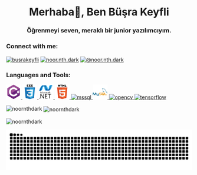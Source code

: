 
<h1 align="center">Merhaba👋, Ben Büşra Keyfli</h1>
<h3 align="center">Öğrenmeyi seven, meraklı bir junior yazılımcıyım.</h3>

<h3 align="left">Connect with me:</h3>
<p align="left">
<a href="https://linkedin.com/in/busrakeyfli" target="blank"><img align="center" src="https://raw.githubusercontent.com/rahuldkjain/github-profile-readme-generator/master/src/images/icons/Social/linked-in-alt.svg" alt="busrakeyfli" height="30" width="40" /></a>
<a href="https://instagram.com/noor.nth.dark" target="blank"><img align="center" src="https://raw.githubusercontent.com/rahuldkjain/github-profile-readme-generator/master/src/images/icons/Social/instagram.svg" alt="noor.nth.dark" height="30" width="40" /></a>
<a href="https://medium.com/@noor.nth.dark" target="blank"><img align="center" src="https://raw.githubusercontent.com/rahuldkjain/github-profile-readme-generator/master/src/images/icons/Social/medium.svg" alt="@noor.nth.dark" height="30" width="40" /></a>
</p>

<h3 align="left">Languages and Tools:</h3>
<p align="left"> <a href="https://www.w3schools.com/cs/" target="_blank" rel="noreferrer"> <img src="https://raw.githubusercontent.com/devicons/devicon/master/icons/csharp/csharp-original.svg" alt="csharp" width="40" height="40"/> </a> <a href="https://www.w3schools.com/css/" target="_blank" rel="noreferrer"> <img src="https://raw.githubusercontent.com/devicons/devicon/master/icons/css3/css3-original-wordmark.svg" alt="css3" width="40" height="40"/> </a> <a href="https://dotnet.microsoft.com/" target="_blank" rel="noreferrer"> <img src="https://raw.githubusercontent.com/devicons/devicon/master/icons/dot-net/dot-net-original-wordmark.svg" alt="dotnet" width="40" height="40"/> </a> <a href="https://www.w3.org/html/" target="_blank" rel="noreferrer"> <img src="https://raw.githubusercontent.com/devicons/devicon/master/icons/html5/html5-original-wordmark.svg" alt="html5" width="40" 
                                                                                                                                                                                        height="40"/> </a> <a href="https://www.microsoft.com/en-us/sql-server" target="_blank" rel="noreferrer"> <img src="https://www.svgrepo.com/show/303229/microsoft-sql-server-logo.svg" alt="mssql" width="40" height="40"/> </a> <a href="https://www.mysql.com/" target="_blank" rel="noreferrer"> <img src="https://raw.githubusercontent.com/devicons/devicon/master/icons/mysql/mysql-original-wordmark.svg" alt="mysql" width="40" height="40"/> </a> <a href="https://opencv.org/" target="_blank" rel="noreferrer"> <img src="https://www.vectorlogo.zone/logos/opencv/opencv-icon.svg" alt="opencv" width="40" height="40"/> </a> <a href="https://www.tensorflow.org" target="_blank" rel="noreferrer"> <img src="https://www.vectorlogo.zone/logos/tensorflow/tensorflow-icon.svg" alt="tensorflow" width="40" height="40"/> </a> </p>

<p><img align="left" src="https://github-readme-stats.vercel.app/api/top-langs?username=noornthdark&show_icons=true&locale=en&layout=compact" alt="noornthdark" /></p>

<p>&nbsp;<img align="center" src="https://github-readme-stats.vercel.app/api?username=noornthdark&show_icons=true&locale=en" alt="noornthdark" /></p>

<p><img align="center" src="https://github-readme-streak-stats.herokuapp.com/?user=noornthdark&" alt="noornthdark" /></p>


  <picture>
  <source media="(prefers-color-scheme: dark)" srcset="https://raw.githubusercontent.com/noornthdark/noornthdark/output/github-contribution-grid-snake-dark.svg">
  <source media="(prefers-color-scheme: light)" srcset="https://raw.githubusercontent.com/noornthdark/noornthdark/output/github-contribution-grid-snake.svg">
  <img alt="github contribution grid snake animation" src="https://raw.githubusercontent.com/noornthdark/noornthdark/output/github-contribution-grid-snake.svg">
</picture>    
